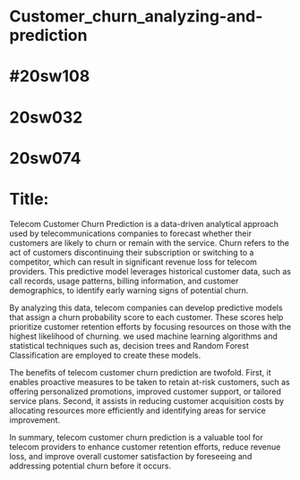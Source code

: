 # Customer_churn_analyzing-and-prediction


# #20sw108
# 20sw032
# 20sw074

# Title: 

Telecom Customer Churn Prediction is a data-driven analytical approach used by telecommunications companies to forecast whether their customers are likely to churn or remain with the service. Churn refers to the act of customers discontinuing their subscription or switching to a competitor, which can result in significant revenue loss for telecom providers. This predictive model leverages historical customer data, such as call records, usage patterns, billing information, and customer demographics, to identify early warning signs of potential churn.

By analyzing this data, telecom companies can develop predictive models that assign a churn probability score to each customer. These scores help prioritize customer retention efforts by focusing resources on those with the highest likelihood of churning. we used machine learning algorithms and statistical techniques such as, decision trees and Random Forest Classification are employed to create these models.

The benefits of telecom customer churn prediction are twofold. First, it enables proactive measures to be taken to retain at-risk customers, such as offering personalized promotions, improved customer support, or tailored service plans. Second, it assists in reducing customer acquisition costs by allocating resources more efficiently and identifying areas for service improvement.

In summary, telecom customer churn prediction is a valuable tool for telecom providers to enhance customer retention efforts, reduce revenue loss, and improve overall customer satisfaction by foreseeing and addressing potential churn before it occurs.





